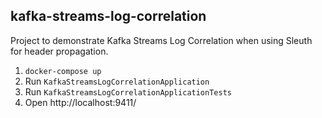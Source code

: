 kafka-streams-log-correlation
---

Project to demonstrate Kafka Streams Log Correlation when using Sleuth for header propagation.

1. `docker-compose up`
2. Run `KafkaStreamsLogCorrelationApplication`
3. Run `KafkaStreamsLogCorrelationApplicationTests`
4. Open http://localhost:9411/
